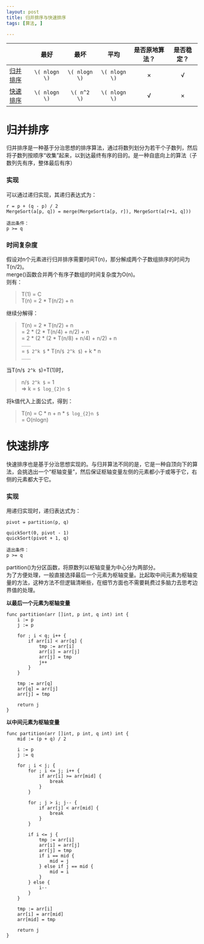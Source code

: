 ```yaml
---
layout: post
title: 归并排序与快速排序
tags: [算法, ]

---
```


| &nbsp; | 最好 | 最坏 | 平均 | 是否原地算法？ | 是否稳定？ |
| :-------- |:------:|:------:|:------:|:------:|:------:|
| [归并排序](https://github.com/sofkyle/Algorithm/blob/master/LeetCodePrj/Go/src/sorting/merge_sort.go) | `\( nlogn \)` | `\( nlogn \)` | `\( nlogn \)` | × | √ |
| [快速排序](https://github.com/sofkyle/Algorithm/blob/master/LeetCodePrj/Go/src/sorting/quick_sort.go) | `\( nlogn \)` | `\( n^2 \)` | `\( nlogn \)` | √ | × |

# 归并排序
归并排序是一种基于分治思想的排序算法，通过将数列划分为若干个子数列，然后将子数列按顺序“收集”起来，以到达最终有序的目的。是一种自底向上的算法（子数列先有序，整体最后有序）

### 实现
可以通过递归实现，其递归表达式为：  
```
r = p + (q - p) / 2
MergeSort(a[p, q]) = merge(MergeSort(a[p, r]), MergeSort(a[r+1, q]))

退出条件：  
p >= q
```

### 时间复杂度
假设对n个元素进行归并排序需要时间T(n)，那分解成两个子数组排序的时间为T(n/2)。  
merge()函数合并两个有序子数组的时间复杂度为O(n)。  
则有：  
> T(1) = C  
> T(n) = 2 * T(n/2) + n  

继续分解得：  
> T(n) = 2 * T(n/2) + n  
>      = 2 * (2 * T(n/4) + n/2) +  n  
>      = 2 * (2 * (2 * T(n/8) + n/4) + n/2) + n  
>      ......  
>      = `$ 2^k $` * T(n/`$ 2^k $`) + k * n  
>      ......  

当T(n/`$ 2^k $`)=T(1)时，  
> n/`$ 2^k $` = 1  
> => k = `$ log_{2}n $`  

将k值代入上面公式，得到：  
> T(n) = C * n + n * `$ log_{2}n $`  
>      = O(nlogn)  

# 快速排序
快速排序也是基于分治思想实现的。与归并算法不同的是，它是一种自顶向下的算法，会挑选出一个“枢轴变量”，然后保证枢轴变量左侧的元素都小于或等于它，右侧的元素都大于它。

### 实现
用递归实现时，递归表达式为：  
```
pivot = partition(p, q)

quickSort(0, pivot - 1)
quickSort(pivot + 1, q)

退出条件：
p >= q
```

partition()为分区函数，将原数列以枢轴变量为中心分为两部分。  
为了方便处理，一般直接选择最后一个元素为枢轴变量。比起取中间元素为枢轴变量的方法，这种方法不但逻辑清晰些，在细节方面也不需要耗费过多脑力去思考边界值的处理。    

**以最后一个元素为枢轴变量**
```
func partition(arr []int, p int, q int) int {
    i := p
    j := p

    for ; i < q; i++ {
        if arr[i] < arr[q] {
            tmp := arr[i]
            arr[i] = arr[j]
            arr[j] = tmp
            j++
        }
    }

    tmp := arr[q]
    arr[q] = arr[j]
    arr[j] = tmp

    return j
}
```

**以中间元素为枢轴变量**
```golang
func partition(arr []int, p int, q int) int {
    mid := (p + q) / 2

    i := p
    j := q

    for ; i < j; {
        for ; i <= j; i++ {
            if arr[i] >= arr[mid] {
                break
            }
        }

        for ; j > i; j-- {
            if arr[j] < arr[mid] {
                break
            }
        }

        if i <= j {
            tmp := arr[i]
            arr[i] = arr[j]
            arr[j] = tmp
            if i == mid {
                mid = j
            } else if j == mid {
                mid = i
            }
        } else {
            i--
        }
    }

    tmp := arr[i]
    arr[i] = arr[mid]
    arr[mid] = tmp

    return j
}
```